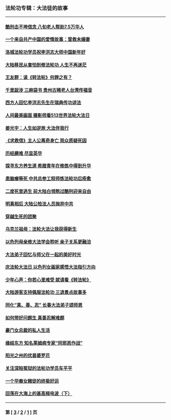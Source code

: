 ### 法轮功专辑：大法徒的故事
---
#### [酷刑击不垮信念 八旬老人帮助7.5万华人](../../pages/nf1147481/n12880712.md?05110430) 
#### [一个来自共产中国的爱情故事：营救未婚妻](../../pages/nf1147481/n12778386.md?05110430) 
#### [洛城法轮功学员祝李洪志大师中国新年好](../../pages/nf1147481/n12724685.md?05110430) 
#### [大陆移民从害怕到修法轮功 人生不再迷茫](../../pages/nf1147481/n12414325.md?05110430) 
#### [王友群：读《转法轮》何罪之有？](../../pages/nf1147481/n12408647.md?05110430) 
#### [千里跋涉 三麻袋书 贵州古稀老人台湾传福音](../../pages/nf1147481/n12198750.md?05110430) 
#### [西方人回忆李洪志先生在瑞典传功讲法](../../pages/nf1147481/n12099607.md?05110430) 
#### [人间最美画面 摄影师看513世界法轮大法日](../../pages/nf1147481/n12094118.md?05110430) 
#### [姜光宇：人生如逆旅 大法伴我行](../../pages/nf1147481/n12088664.md?05110430) 
#### [《求救信》主人公离奇身亡 观众质疑死因](../../pages/nf1147481/n11845215.md?05110430) 
#### [历经磨难 尽显英华](../../pages/nf1147481/n11723297.md?05110430) 
#### [探寻东方养生道 希腊青年在修炼中得到升华](../../pages/nf1147481/n11494502.md?05110430) 
#### [患脑瘤等死 中共总参工程师炼法轮功后痊愈](../../pages/nf1147481/n11466682.md?05110430) 
#### [二度死里逃生 前大陆白领熬过酷刑迎来自由](../../pages/nf1147481/n11368594.md?05110430) 
#### [明真相后 大陆公检法人员抛弃中共](../../pages/nf1147481/n11358618.md?05110430) 
#### [穿越生死的团聚](../../pages/nf1147481/n11258922.md?05110430) 
#### [乌克兰祖母：法轮大法让我获得新生](../../pages/nf1147481/n11269457.md?05110430) 
#### [以色列母亲修大法学会聆听 亲子关系更融洽](../../pages/nf1147481/n11268195.md?05110430) 
#### [大法弟子回忆与师父在一起的美好时光](../../pages/nf1147481/n11267759.md?05110430) 
#### [庆法轮大法日 以色列女画家感悟大法指引方向](../../pages/nf1147481/n11267735.md?05110430) 
#### [少年心声：你若心里难受 就请看《转法轮》](../../pages/nf1147481/n11267496.md?05110430) 
#### [大陆游客支持佩服法轮功 三退景点故事多](../../pages/nf1147481/n11267378.md?05110430) 
#### [同化“真、善、忍” 长春大法弟子颂师恩](../../pages/nf1147481/n11266497.md?05110430) 
#### [如何带好问题生 真善忍解难题](../../pages/nf1147481/n11243655.md?05110430) 
#### [豪门女总裁的私人生活](../../pages/nf1147481/n10127794.md?05110430) 
#### [缘结东方 知名莱姆病专家“同邪恶作战”](../../pages/nf1147481/n10682468.md?05110430) 
#### [阳光之州的优昙婆罗花](../../pages/nf1147481/n10546697.md?05110430) 
#### [关注深陷冤狱的法轮功学员车平平](../../pages/nf1147481/n10146883.md?05110430) 
#### [一个华裔女赌徒的终极好运](../../pages/nf1147481/n9147756.md?05110430) 
#### [回荡在大海上的甚高频电波（下）](../../pages/nf1147481/n8743186.md?05110430) 

---
#### 第 [ [3](./3.md?05110430) / [2](./2.md?05110430) / [1](./1.md?05110430) ] 页
